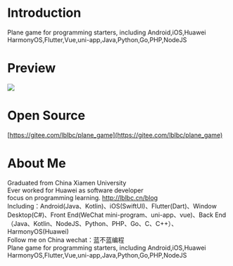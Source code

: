 # Introduction
Plane game for programming starters, including Android,iOS,Huawei HarmonyOS,Flutter,Vue,uni-app,Java,Python,Go,PHP,NodeJS


# Preview
![](https://p3-juejin.byteimg.com/tos-cn-i-k3u1fbpfcp/55664a91a049406c93ca1a11bf3b1698~tplv-k3u1fbpfcp-zoom-1.image)

# Open Source
[https://gitee.com/lblbc/plane_game](https://gitee.com/lblbc/plane_game)


# About Me
Graduated from China Xiamen University  
Ever worked for Huawei as software developer  
focus on programming learning. http://lblbc.cn/blog  
Including：Android(Java、Kotlin)、iOS(SwiftUI)、Flutter(Dart)、Window Desktop(C#)、Front End(WeChat mini-program、uni-app、vue)、Back End（Java、Kotlin、NodeJS、Python、PHP、Go、C、C++）、HarmonyOS(Huawei)  
Follow me on China wechat：蓝不蓝编程  
Plane game for programming starters, including Android,iOS,Huawei HarmonyOS,Flutter,Vue,uni-app,Java,Python,Go,PHP,NodeJS
